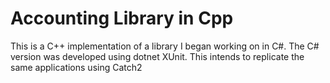 # Accounting Library in Cpp
This is a C++ implementation of a library I began working on in C#. The C# version was developed using dotnet XUnit. This intends to replicate the same applications using Catch2
